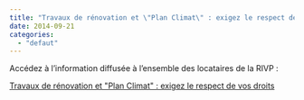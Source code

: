 ```yaml
---
title: "Travaux de rénovation et \"Plan Climat\" : exigez le respect de vos droits !"
date: 2014-09-21
categories: 
  - "defaut"
---
```


Accédez à l’information diffusée à l’ensemble des locataires de la RIVP :

[Travaux de rénovation et "Plan Climat" : exigez le respect de vos droits](/uploads/tract-Plan-Climat-septembre-2014.pdf)
